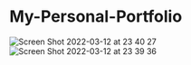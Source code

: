 # My-Personal-Portfolio
![Screen Shot 2022-03-12 at 23 40 27](https://user-images.githubusercontent.com/88946769/158046767-5449970f-91ab-4b21-841b-5906d6d28543.png)
![Screen Shot 2022-03-12 at 23 39 36](https://user-images.githubusercontent.com/88946769/158046735-8ddded04-4c80-4c8c-8c45-7dd83effe5ee.png)
